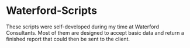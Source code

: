 # Waterford-Scripts
These scripts were self-developed during my time at Waterford Consultants. Most of them are designed to accept basic data and return a finished report that could then be sent to the client.
